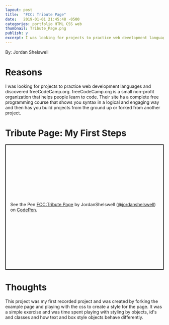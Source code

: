 ```yaml
---
layout: post
title:  "FCC: Tribute Page"
date:   2019-01-01 21:45:48 -0500
categories: portfolio HTML CSS web
thumbnail: Tribute_Page.png
publish: y
excerpt: I was looking for projects to practice web development languages and discovered freeCodeCamp.org. freeCodeCamp.org is a small non-profit organization that helps people learn to code. Their site ha a complete free programming course that shows you syntax in a logical and engaging way and then has you build projects from the ground up or forked from another project.
---
```

<!--Basicaly a Temple at the moment-->
By: Jordan Shelswell
# Reasons
  I was looking for projects to practice web development languages and discovered freeCodeCamp.org. freeCodeCamp.org is a small non-profit organization that helps people learn to code. Their site ha a complete free programming course that shows you syntax in a logical and engaging way and then has you build projects from the ground up or forked from another project.

# Tribute Page: My First Steps

<p class="codepen" data-height="400" data-theme-id="dark" data-default-tab="html,result" data-user="jordanshelswell" data-slug-hash="WBwBZR" style="height: 400px; box-sizing: border-box; display: flex; align-items: center; justify-content: center; border: 2px solid; margin: 1em 0; padding: 1em;" data-pen-title="FCC:Tribute Page">
<span>See the Pen <a href="https://codepen.io/jordanshelswell/pen/WBwBZR/">
FCC:Tribute Page</a> by JordanShelswell (<a href="https://codepen.io/jordanshelswell">@jordanshelswell</a>)
on <a href="https://codepen.io">CodePen</a>.</span>
</p>
<script async src="https://static.codepen.io/assets/embed/ei.js"></script>

# Thoughts
  This project was my first recorded project and was created by forking the example page and playing with the css to create a style for the page. It was a simple exercise and was time spent playing with styling by objects, id's and classes and how text and box style objects behave differently.

[project]: https://codepen.io/jordanshelswell/pen/vPwXXX?&sort_col=item_updated_at
